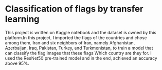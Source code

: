 # Classification of flags by transfer learning

This project is written on Kaggle notebook and the dataset is owned by this platform.In this project, I imported the flags of the countries and chose among them, Iran and six neighbors of Iran, namely Afghanistan, Azerbaijan, Iraq, Pakistan, Turkey, and Turkmenistan, to train a model that can classify the flag images that these flags Which country are they for.
I used the ResNet50 pre-trained model and in the end, achieved an accuracy above 95%.
